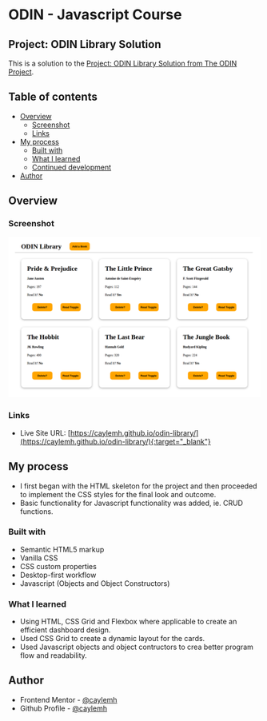 # ODIN - Javascript Course
## Project: ODIN Library Solution

This is a solution to the [Project: ODIN Library Solution from The ODIN Project](https://www.theodinproject.com/lessons/node-path-javascript-library).
## Table of contents

- [Overview](#overview)
  - [Screenshot](#screenshot)
  - [Links](#links)
- [My process](#my-process)
  - [Built with](#built-with)
  - [What I learned](#what-i-learned)
  - [Continued development](#continued-development)
- [Author](#author)

## Overview

### Screenshot

![](./assets/images/odin_library.png)

### Links

- Live Site URL: [https://caylemh.github.io/odin-library/](https://caylemh.github.io/odin-library/){:target="_blank"}

## My process

- I first began with the HTML skeleton for the project and then proceeded to implement the CSS styles for the final look and outcome.
- Basic functionality for Javascript functionality was added, ie. CRUD functions.

### Built with

- Semantic HTML5 markup
- Vanilla CSS
- CSS custom properties
- Desktop-first workflow
- Javascript (Objects and Object Constructors)

### What I learned

- Using HTML, CSS Grid and Flexbox where applicable to create an efficient dashboard design.
- Used CSS Grid to create a dynamic layout for the cards.
- Used Javascript objects and object contructors to crea better program flow and readability.

## Author

- Frontend Mentor - [@caylemh](https://www.frontendmentor.io/profile/caylemh)
- Github Profile - [@caylemh](https://www.frontendmentor.io/profile/caylemh)